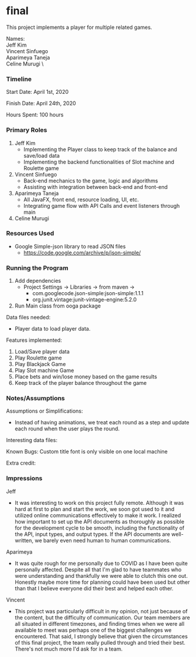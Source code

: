 final
====

This project implements a player for multiple related games.

Names: \
Jeff Kim \
Vincent Sinfuego \
Aparimeya Taneja \
Celine Murugi \


### Timeline

Start Date: April 1st, 2020

Finish Date: April 24th, 2020

Hours Spent: 100 hours 

### Primary Roles
1. Jeff Kim
    - Implementing the Player class to keep track of the balance and save/load data
    - Implementing the backend functionalities of Slot machine and Roulette game
2. Vincent Sinfuego
    - Back-end mechanics to the game, logic and algorithms
    - Assisting with integration between back-end and front-end
3. Aparimeya Taneja
    - All JavaFX, front end, resource loading, UI, etc.
    - Integrating game flow with API Calls and event listeners through main
4. Celine Murugi

### Resources Used
- Google Simple-json library to read JSON files
    - https://code.google.com/archive/p/json-simple/

### Running the Program
1. Add dependencies
    - Project Settings -> Libraries -> from maven -> 
        - com.googlecode.json-simple:json-simple:1.1.1
        - org.junit.vintage:junit-vintage-engine:5.2.0
2. Run Main class from ooga package

Data files needed: 
- Player data to load player data. 

Features implemented:
1. Load/Save player data
2. Play Roulette game
3. Play Blackjack Game
4. Play Slot machine Game
5. Place bets and win/lose money based on the game results 
6. Keep track of the player balance throughout the game 


### Notes/Assumptions

Assumptions or Simplifications:
- Instead of having animations, we treat each round as a step and update each round when the user plays the round. 

Interesting data files:

Known Bugs:
Custom title font is only visible on one local machine

Extra credit:


### Impressions
Jeff
- It was interesting to work on this project fully remote. Although it was hard at first to plan and start the work, we soon got used to it 
and utilized online communications effectively to make it work. I realized how important to set up the API documents as thoroughly as possible 
for the development cycle to be smooth, including the functionality of the API, input types, and output types. If the API documents are 
well-written, we barely even need human to human communications. 

Aparimeya 
- It was quite rough for me personally due to COVID as I have been quite personally affected. Despite all that
I'm glad to have teammates who were understanding and thankfully we were able to clutch this one out. Honestly 
maybe more time for planning could have been used but other than that I believe everyone did their best and 
helped each other. 

Vincent
- This project was particularly difficult in my opinion, not just because of the content, but the difficulty of communication. Our team members are
all situated in different timezones, and finding times when we were all available to meet was perhaps one of the biggest challenges we encountered.
That said, I strongly believe that given the circumstances of this final project, the team really pulled through and tried their best. There's not 
much more I'd ask for in a team.